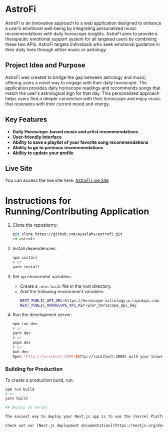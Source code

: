 # AstroFi
AstroFi is an innovative approach to a web application designed to enhance a user’s emotional well-being by integrating personalized music recommendations with daily horoscope insights. AstroFi aims to provide a therapeutic emotional support system for all targeted users by combining these two APIs. AstroFi targets individuals who seek emotional guidance in their daily lives through either music or astrology. 

## Project Idea and Purpose
AstroFi was created to bridge the gap between astrology and music, offering users a novel way to engage with their daily horoscope. The application provides daily horoscope readings and recommends songs that match the user's astrological sign for that day. This personalized approach helps users find a deeper connection with their horoscope and enjoy music that resonates with their current mood and energy.

## Key Features
- **Daily Horoscope-based music and artist recommendations**
- **User-friendly Interface**
- **Ability to save a playlist of your favorite song recommendations**
- **Ability to go to previous recommendations**
- **Ability to update your profile**

## Live Site
You can access the live site here: [AstroFi Live Site](https://astrofi.vercel.app) 

# Instructions for Running/Contributing Application
1. Clone the repositorry:
   ```bash
   git clone https://github.com/Ayselahs/astrofi.git
   cd astrofi
   ```

2. Install dependencies:
   ```bash
   npm install
   # or 
   yarn install
   ```

3. Set up enviorment variables:
    - Create a `.env.local` file in the root directory.
    - Add the following environment variables:
        ```bash
        NEXT_PUBLIC_API_URL=https://horoscope-astrology.p.rapidapi.com
        NEXT_PUBLIC_HOROSCOPE_API_KEY=your_horoscope_api_key
        ``` 
4. Run the development server:
    ```bash
    npm run dev
    # or
    yarn dev
    # or
    pnpm dev
    # or
    bun dev
    Open [http://localhost:3000](http://localhost:3000) with your browser to see the result.
    ```

### Building for Production

To create a production build, run:

```bash
npm run build
# or
yarn build

## Deploy on Vercel

The easiest way to deploy your Next.js app is to use the [Vercel Platform](https://vercel.com/new?utm_medium=default-template&filter=next.js&utm_source=create-next-app&utm_campaign=create-next-app-readme) from the creators of Next.js.

Check out our [Next.js deployment documentation](https://nextjs.org/docs/deployment) for more details.
